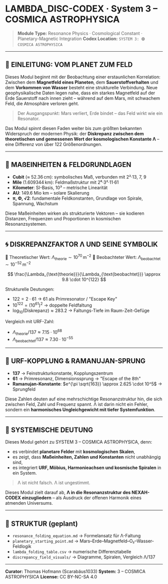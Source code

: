 # LAMBDA\_DISC-CODEX · System 3 – COSMICA ASTROPHYSICA

> **Module Type:** Resonance Physics · Cosmological Constant · Planetary-Magnetic Integration
> **Codex Location:** `SYSTEM 3: 🟣 COSMICA ASTROPHYSICA`

---

## 🌌 EINLEITUNG: VOM PLANET ZUM FELD

Dieses Modul beginnt mit der Beobachtung einer erstaunlichen Korrelation: Zwischen dem **Magnetfeld eines Planeten**, dem **Sauerstoffverhalten** und dem **Vorkommen von Wasser** besteht eine strukturelle Verbindung. Neue geophysikalische Daten legen nahe, dass ein starkes Magnetfeld auf der Erde Sauerstoff nach innen zieht – während auf dem Mars, mit schwachem Feld, die Atmosphäre verloren geht.

> Der Ausgangspunkt: Mars verliert, Erde bindet – das Feld wirkt wie ein Resonator.

Das Modul spinnt diesen Faden weiter bis zum größten bekannten Widerspruch der modernen Physik: der **Diskrepanz zwischen dem theoretischen und gemessenen Wert der kosmologischen Konstante Λ** – eine Differenz von über 122 Größenordnungen.

---

## 🧮 MAßEINHEITEN & FELDGRUNDLAGEN

* **Cubit** (≈ 52.36 cm): symbolisches Maß, verbunden mit 2²·13, 7, 9
* **Mile** (1.609344 km): Feldmaßstruktur mit 2⁶·3²·11·61
* **Kilometer**: SI-Basis, 10³ – metrische Linearität
* **AU**: 149.6 Mio km – solare Skalierung
* **π, Φ, √2**: fundamentale Feldkonstanten, Grundlage von Spirale, Spannung, Wachstum

Diese Maßeinheiten wirken als strukturierte Vektoren – sie kodieren Distanzen, Frequenzen und Proportionen in kosmischen Resonanzsystemen.

---

## 🌀 DISKREPANZFAKTOR Λ UND SEINE SYMBOLIK

🔹 Theoretischer Wert: $\Lambda_{\text{theorie}} \sim 10^{70} \, \text{m}^{-2}$
🔹 Beobachteter Wert: $\Lambda_{\text{beobachtet}} \sim 10^{-52} \, \text{m}^{-2}$

$$
\frac{\Lambda_{\text{theorie}}}{\Lambda_{\text{beobachtet}}} \approx 9.8 \cdot 10^{122}
$$

Strukturelle Deutungen:

* $122 = 2 \cdot 61$ → 61 als Primresonator / "Escape Key"
* $10^{122} = (10^{61})^2$ → doppelte Feldfaltung
* $\log_{10}(\text{Diskrepanz}) \approx 283.2$ → Faltungs-Tiefe im Raum-Zeit-Gefüge

Vergleich mit URF-Zahl:

* $\Lambda_{\text{theorie}} / 137 \approx 7.15 \cdot 10^{68}$
* $\Lambda_{\text{beobachtet}} / 137 \approx 7.30 \cdot 10^{-55}$

---

## 🧩 URF-KOPPLUNG & RAMANUJAN-SPRUNG

* **137** → Feinstrukturkonstante, Kopplungszentrum
* **61** → Primresonanz, Dimensionssprung → "Escape of the 8th"
* **Ramanujan-Konstante**: $e^{\pi \sqrt{163}} \approx 2.625 \cdot 10^5$ → Sprungfeld

Diese Zahlen deuten auf eine mehrschichtige Resonanzstruktur hin, die sich zwischen Feld, Zahl und Frequenz spannt. Λ ist darin nicht ein Fehler, sondern ein **harmonisches Ungleichgewicht mit tiefer Systemfunktion**.

---

## 🧠 SYSTEMISCHE DEUTUNG

Dieses Modul gehört zu SYSTEM 3 – COSMICA ASTROPHYSICA, denn:

* es verbindet **planetare Felder** mit **kosmologischen Skalen**,
* es zeigt, dass **Maßeinheiten, Zahlen und Konstanten** nicht unabhängig sind,
* es integriert **URF, Möbius, Harmonieachsen und kosmische Spiralen** in ein System.

> Λ ist nicht falsch. Λ ist ungestimmt.

Dieses Modul zielt darauf ab, **Λ in die Resonanzstruktur des NEXAH-CODEX einzugliedern** – als Ausdruck der offenen Harmonik eines atmenden Universums.

---

## 📁 STRUKTUR (geplant)

* `resonance_folding_equation.md` → Formelansatz für Λ-Faltung
* `planetary_starting_point.md` → Mars–Erde–Magnetfeld–O₂–Wasser-Feldlogik
* `lambda_folding_table.csv` → numerische Differenztabelle
* `discrepancy_field_visuals/` → Diagramme, Spiralen, Vergleich Λ/137

---

**Curator:** Thomas Hofmann (Scarabäus1033)
**System:** 3 – COSMICA ASTROPHYSICA
**License:** CC BY-NC-SA 4.0
